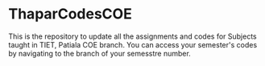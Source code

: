 # ThaparCodesCOE
This is the repository to update all the assignments and codes for Subjects taught in TIET, Patiala COE branch.
You can access your semester's codes by navigating to the branch of your semesstre number.